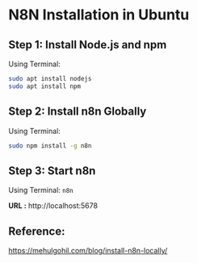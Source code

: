 # N8N Installation in Ubuntu

## Step 1: Install Node.js and npm
Using Terminal:
```bash
sudo apt install nodejs
sudo apt install npm
```
## Step 2: Install n8n Globally
Using Terminal:
```bash
sudo npm install -g n8n
```
## Step 3: Start n8n
Using Terminal: `n8n`

**URL :** http://localhost:5678


## Reference: 
https://mehulgohil.com/blog/install-n8n-locally/
